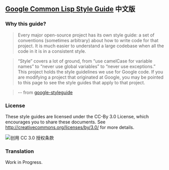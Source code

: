 ## [Google Common Lisp Style Guide][GCLSG] 中文版

### Why this guide?

> Every major open-source project has its own style guide: a set of conventions (sometimes arbitrary) about how to write code for that project. It is much easier to understand a large codebase when all the code in it is in a consistent style.

> “Style” covers a lot of ground, from “use camelCase for variable names” to “never use global variables” to “never use exceptions.” This project holds the style guidelines we use for Google code. If you are modifying a project that originated at Google, you may be pointed to this page to see the style guides that apply to that project.

> -- from [google-styleguide][gsg]

### License

These style guides are licensed under the CC-By 3.0 License, which encourages you to share these documents. See http://creativecommons.org/licenses/by/3.0/ for more details.

<img alt="创用 CC 3.0 授权条款" style="border-width:0" src="http://i.creativecommons.org/l/by/3.0/88x31.png" />

[gsg]:https://code.google.com/p/google-styleguide/
[GCLSG]:https://google-styleguide.googlecode.com/svn/trunk/lispguide.xml


### Translation

Work in Progress.